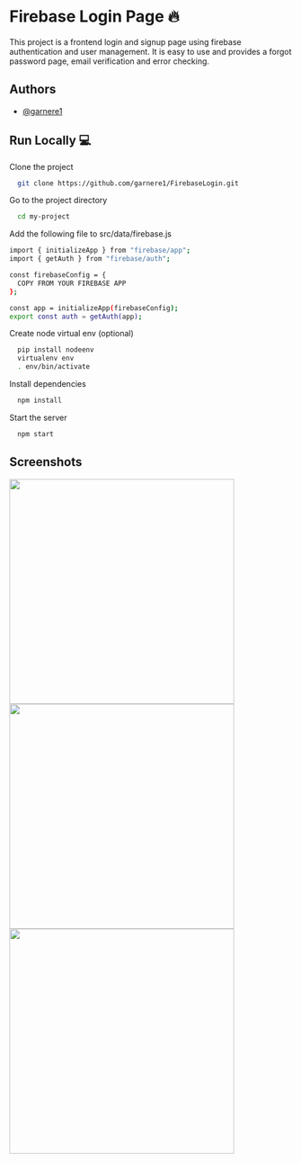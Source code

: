 
# Firebase Login Page :fire:	

This project is a frontend login and signup page using firebase authentication and user management. It is easy to use and provides a forgot password page, email verification and error checking.




## Authors

- [@garnere1](https://www.github.com/garnere1)


## Run Locally :computer:	

Clone the project

```bash
  git clone https://github.com/garnere1/FirebaseLogin.git
```

Go to the project directory

```bash
  cd my-project
```

Add the following file to src/data/firebase.js

```bash
import { initializeApp } from "firebase/app";
import { getAuth } from "firebase/auth";

const firebaseConfig = {
  COPY FROM YOUR FIREBASE APP
};

const app = initializeApp(firebaseConfig);
export const auth = getAuth(app);
```

Create node virtual env (optional)

```bash
  pip install nodeenv
  virtualenv env
  . env/bin/activate
```

Install dependencies

```bash
  npm install
```

Start the server

```bash
  npm start
```


## Screenshots

<img src="https://githubreadmepics.s3.us-east-2.amazonaws.com/FirebaseLogin.png"  width="400" height="400">
<img src="https://githubreadmepics.s3.us-east-2.amazonaws.com/FirebaseSignUp.png"  width="400" height="400">
<img src="https://githubreadmepics.s3.us-east-2.amazonaws.com/FirebaseForgotPassword.png"  width="400" height="400">

